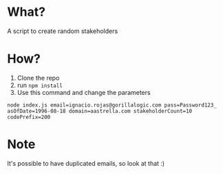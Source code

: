 # What?
A script to create random stakeholders

# How?
1. Clone the  repo
2. run `npm install`
3. Use this command and change the parameters

```node index.js email=ignacio.rojas@gorillalogic.com pass=Password123_ asOfDate=1996-08-18 domain=aastrella.com stakeholderCount=10 codePrefix=200```

# Note
It's possible to have duplicated emails, so look at that :) 